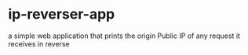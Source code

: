 # ip-reverser-app
a simple web application that prints the origin Public IP of any request it receives in reverse
